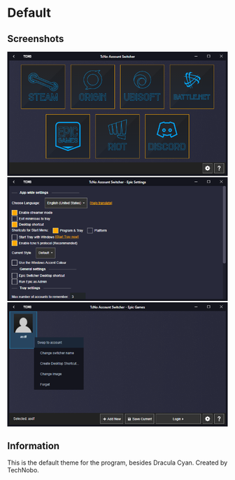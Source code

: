 
# Default

## Screenshots

![Menu](Menu.png)
![Settings](Settings.png)
![Switcher](Switcher.png)

## Information

This is the default theme for the program, besides Dracula Cyan.
Created by TechNobo.